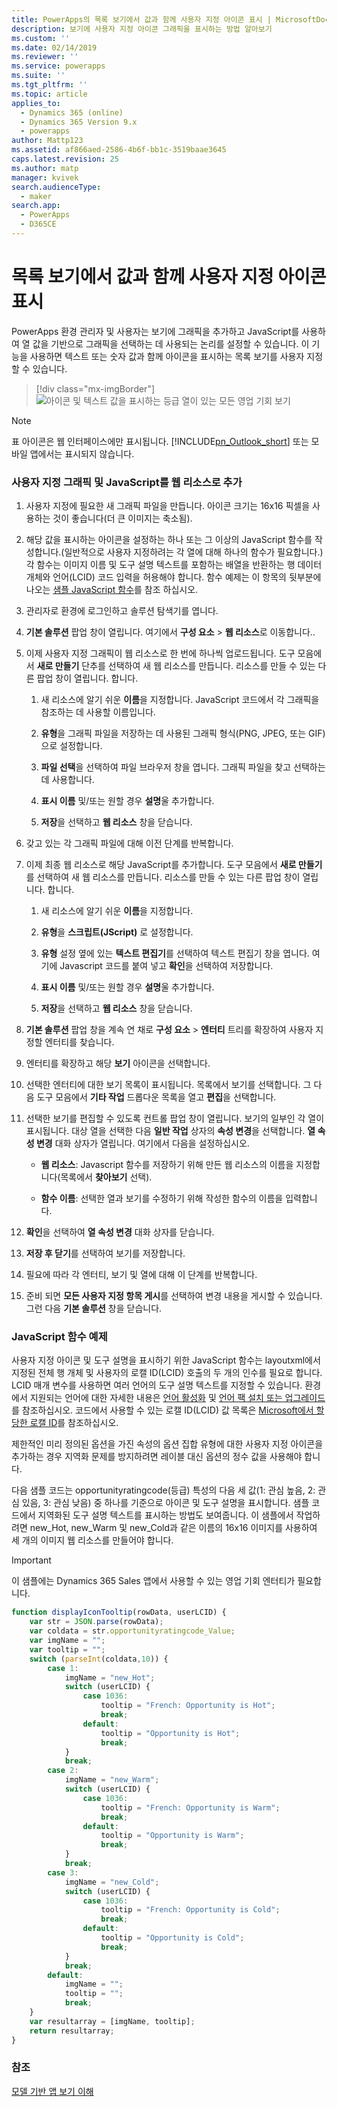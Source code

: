 ```yaml
---
title: PowerApps의 목록 보기에서 값과 함께 사용자 지정 아이콘 표시 | MicrosoftDocs
description: 보기에 사용자 지정 아이콘 그래픽을 표시하는 방법 알아보기
ms.custom: ''
ms.date: 02/14/2019
ms.reviewer: ''
ms.service: powerapps
ms.suite: ''
ms.tgt_pltfrm: ''
ms.topic: article
applies_to:
  - Dynamics 365 (online)
  - Dynamics 365 Version 9.x
  - powerapps
author: Mattp123
ms.assetid: af866aed-2586-4b6f-bb1c-3519baae3645
caps.latest.revision: 25
ms.author: matp
manager: kvivek
search.audienceType:
  - maker
search.app:
  - PowerApps
  - D365CE
---
```

# <a name="display-custom-icons-alongside-values-in-list-views"></a>목록 보기에서 값과 함께 사용자 지정 아이콘 표시

<a name="GridIcons"></a>   

 PowerApps 환경 관리자 및 사용자는 보기에 그래픽을 추가하고 JavaScript를 사용하여 열 값을 기반으로 그래픽을 선택하는 데 사용되는 논리를 설정할 수 있습니다. 이 기능을 사용하면 텍스트 또는 숫자 값과 함께 아이콘을 표시하는 목록 보기를 사용자 지정할 수 있습니다. 

> [!div class="mx-imgBorder"] 
> ![](media/icon-in-opportunity-view.png "아이콘 및 텍스트 값을 표시하는 등급 열이 있는 모든 영업 기회 보기")
  
> [!NOTE]
>  표 아이콘은 웹 인터페이스에만 표시됩니다. [!INCLUDE[pn_Outlook_short](../../includes/pn-outlook-short.md)] 또는 모바일 앱에서는 표시되지 않습니다.  
  
### <a name="add-custom-graphics-and-javascript-as-web-resources"></a>사용자 지정 그래픽 및 JavaScript를 웹 리소스로 추가  
  
1.  사용자 지정에 필요한 새 그래픽 파일을 만듭니다. 아이콘 크기는 16x16 픽셀을 사용하는 것이 좋습니다(더 큰 이미지는 축소됨).  
  
2.  해당 값을 표시하는 아이콘을 설정하는 하나 또는 그 이상의 JavaScript 함수를 작성합니다.(일반적으로 사용자 지정하려는 각 열에 대해 하나의 함수가 필요합니다.) 각 함수는 이미지 이름 및 도구 설명 텍스트를 포함하는 배열을 반환하는 행 데이터 개체와 언어(LCID) 코드 입력을 허용해야 합니다. 함수 예제는 이 항목의 뒷부분에 나오는 [샘플 JavaScript 함수](#SampleJavascript)를 참조 하십시오.  
  
3.  관리자로 환경에 로그인하고 솔루션 탐색기를 엽니다.  
  
4.  **기본 솔루션** 팝업 창이 열립니다. 여기에서 **구성 요소** > **웹 리소스**로 이동합니다..  
  
5.  이제 사용자 지정 그래픽이 웹 리소스로 한 번에 하나씩 업로드됩니다. 도구 모음에서 **새로 만들기** 단추를 선택하여 새 웹 리소스를 만듭니다. 리소스를 만들 수 있는 다른 팝업 창이 열립니다. 합니다.  
  
    1.  새 리소스에 알기 쉬운 **이름**을 지정합니다. JavaScript 코드에서 각 그래픽을 참조하는 데 사용할 이름입니다.  
  
    2.  **유형**을 그래픽 파일을 저장하는 데 사용된 그래픽 형식(PNG, JPEG, 또는 GIF)으로 설정합니다.  
  
    3.  **파일 선택**을 선택하여 파일 브라우저 창을 엽니다. 그래픽 파일을 찾고 선택하는 데 사용합니다.  
  
    4.  **표시 이름** 및/또는 원할 경우 **설명**울 추가합니다.  
  
    5.  **저장**을 선택하고 **웹 리소스** 창을 닫습니다.  
  
6.  갖고 있는 각 그래픽 파일에 대해 이전 단계를 반복합니다.  
  
7.  이제 최종 웹 리소스로 해당 JavaScript를 추가합니다. 도구 모음에서 **새로 만들기**를 선택하여 새 웹 리소스를 만듭니다. 리소스를 만들 수 있는 다른 팝업 창이 열립니다. 합니다.  
  
    1.  새 리소스에 알기 쉬운 **이름**을 지정합니다.  
  
    2.  **유형**을 **스크립트(JScript)** 로 설정합니다.  
  
    3.  **유형** 설정 옆에 있는 **텍스트 편집기**를 선택하여 텍스트 편집기 창을 엽니다. 여기에 Javascript 코드를 붙여 넣고 **확인**을 선택하여 저장합니다.  
  
    4.  **표시 이름** 및/또는 원할 경우 **설명**울 추가합니다.  
  
    5.  **저장**을 선택하고 **웹 리소스** 창을 닫습니다.  
  
8.  **기본 솔루션** 팝업 창을 계속 연 채로 **구성 요소** > **엔터티** 트리를 확장하여 사용자 지정할 엔터티를 찾습니다.  
  
9. 엔터티를 확장하고 해당 **보기** 아이콘을 선택합니다.  
  
10. 선택한 엔터티에 대한 보기 목록이 표시됩니다. 목록에서 보기를 선택합니다. 그 다음 도구 모음에서 **기타 작업** 드롭다운 목록을 열고 **편집**을 선택합니다.  
  
11. 선택한 보기를 편집할 수 있도록 컨트롤 팝업 창이 열립니다. 보기의 일부인 각 열이 표시됩니다. 대상 열을 선택한 다음 **일반 작업** 상자의 **속성 변경**을 선택합니다. **열 속성 변경** 대화 상자가 열립니다. 여기에서 다음을 설정하십시오.  
  
    - **웹 리소스**: Javascript 함수를 저장하기 위해 만든 웹 리소스의 이름을 지정합니다(목록에서 **찾아보기** 선택).  
  
    - **함수 이름**: 선택한 열과 보기를 수정하기 위해 작성한 함수의 이름을 입력합니다.  
  
12. **확인**을 선택하여 **열 속성 변경** 대화 상자를 닫습니다.  
  
13. **저장 후 닫기**를 선택하여 보기를 저장합니다.  
  
14. 필요에 따라 각 엔터티, 보기 및 열에 대해 이 단계를 반복합니다.  
  
15. 준비 되면 **모든 사용자 지정 항목 게시**를 선택하여 변경 내용을 게시할 수 있습니다. 그런 다음 **기본 솔루션** 창을 닫습니다.  
  
<a name="SampleJavascript"></a>   

### <a name="sample-javascript-function"></a>JavaScript 함수 예제  
 사용자 지정 아이콘 및 도구 설명을 표시하기 위한 JavaScript 함수는 layoutxml에서 지정된 전체 행 개체 및 사용자의 로캘 ID(LCID) 호출의 두 개의 인수를 필요로 합니다. LCID 매개 변수를 사용하면 여러 언어의 도구 설명 텍스트를 지정할 수 있습니다. 환경에서 지원되는 언어에 대한 자세한 내용은 [언어 활성화](/dynamics365/customer-engagement/admin/enable-languages) 및 [언어 팩 설치 또는 업그레이드](/dynamics365/customer-engagement/on-premises/install-or-upgrade-language-packs)를 참조하십시오. 코드에서 사용할 수 있는 로캘 ID(LCID) 값 목록은 [Microsoft에서 할당한 로캘 ID](https://go.microsoft.com/fwlink/?linkid=829588)를 참조하십시오.

  
 제한적인 미리 정의된 옵션을 가진 속성의 옵션 집합 유형에 대한 사용자 지정 아이콘을 추가하는 경우 지역화 문제를 방지하려면 레이블 대신 옵션의 정수 값을 사용해야 합니다.  
  
 다음 샘플 코드는 opportunityratingcode(등급) 특성의 다음 세 값(1: 관심 높음, 2: 관심 있음, 3: 관심 낮음) 중 하나를 기준으로 아이콘 및 도구 설명을 표시합니다. 샘플 코드에서 지역화된 도구 설명 텍스트를 표시하는 방법도 보여줍니다. 이 샘플에서 작업하려면 new_Hot, new_Warm 및 new_Cold과 같은 이름의 16x16 이미지를 사용하여 세 개의 이미지 웹 리소스를 만들어야 합니다.  

> [!IMPORTANT]
> 이 샘플에는 Dynamics 365 Sales 앱에서 사용할 수 있는 영업 기회 엔터티가 필요합니다.
  
```javascript
function displayIconTooltip(rowData, userLCID) {      
    var str = JSON.parse(rowData);  
    var coldata = str.opportunityratingcode_Value;  
    var imgName = "";  
    var tooltip = "";  
    switch (parseInt(coldata,10)) { 
        case 1:  
            imgName = "new_Hot";  
            switch (userLCID) {  
                case 1036:  
                    tooltip = "French: Opportunity is Hot";  
                    break;  
                default:  
                    tooltip = "Opportunity is Hot";  
                    break;  
            }  
            break;  
        case 2:  
            imgName = "new_Warm";  
            switch (userLCID) {  
                case 1036:  
                    tooltip = "French: Opportunity is Warm";  
                    break;  
                default:  
                    tooltip = "Opportunity is Warm";  
                    break;  
            }  
            break;  
        case 3:  
            imgName = "new_Cold";  
            switch (userLCID) {  
                case 1036:  
                    tooltip = "French: Opportunity is Cold";  
                    break;  
                default:  
                    tooltip = "Opportunity is Cold";  
                    break;  
            }  
            break;  
        default:  
            imgName = "";  
            tooltip = "";  
            break;  
    }  
    var resultarray = [imgName, tooltip];  
    return resultarray;  
}  
```  
  
 <!-- This results in displaying icons with tooltips in the **Rating** column that depend on the value in each row. The result could look like this:  
  
 ![Custom column graphics example](../customize/media/custom-column-graphics-example.png "Custom column graphics example")  -->
 
 ### <a name="see-also"></a>참조
[모델 기반 앱 보기 이해](../model-driven-apps/create-edit-views.md)
